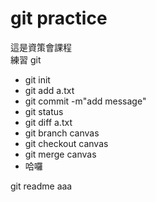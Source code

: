 # git practice

這是資策會課程  
練習 git

- git init
- git add a.txt
- git commit -m"add message"
- git status
- git diff a.txt
- git branch canvas
- git checkout canvas
- git merge canvas
- 哈囉

git readme aaa
